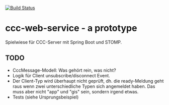 [![Build Status](https://travis-ci.org/edigonzales/ccc-web-service.svg?branch=master)](https://travis-ci.org/edigonzales/ccc-web-service)

# ccc-web-service - a prototype

Spielwiese für CCC-Server mit Spring Boot und STOMP.

## TODO

* CccMessage-Modell: Was gehört rein, was nicht?
* Logik für Client unsubscribe/disconnect Event.
* Der Client-Typ wird überhaupt nicht geprüft, dh. die ready-Meldung geht raus wenn zwei unterschiedliche Typen sich angemeldet haben. Das muss aber nicht "app" und "gis" sein, sondern irgend etwas.
* Tests (siehe Ursprungsbeispiel)